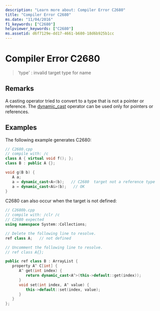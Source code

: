 ```yaml
---
description: "Learn more about: Compiler Error C2680"
title: "Compiler Error C2680"
ms.date: "11/04/2016"
f1_keywords: ["C2680"]
helpviewer_keywords: ["C2680"]
ms.assetid: d6f7129e-dd17-4661-b680-18d6b925b1cc
---
```

# Compiler Error C2680

> 'type' : invalid target type for name

## Remarks

A casting operator tried to convert to a type that is not a pointer or reference. The [dynamic_cast](../../cpp/dynamic-cast-operator.md) operator can be used only for pointers or references.

## Examples

The following example generates C2680:

```cpp
// C2680.cpp
// compile with: /c
class A { virtual void f(); };
class B : public A {};

void g(B b) {
   A a;
   a = dynamic_cast<A>(b);   // C2680  target not a reference type
   a = dynamic_cast<A&>(b);   // OK
}
```

C2680 can also occur when the target is not defined:

```cpp
// C2680b.cpp
// compile with: /clr /c
// C2680 expected
using namespace System::Collections;

// Delete the following line to resolve.
ref class A;   // not defined

// Uncomment the following line to resolve.
// ref class A{};

public ref class B : ArrayList {
   property A^ C[int] {
      A^ get(int index) {
         return dynamic_cast<A^>(this->default::get(index));
      }
      void set(int index, A^ value) {
         this->default::set(index, value);
      }
   }
};
```
